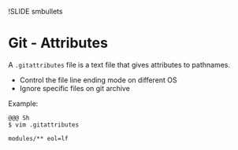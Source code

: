 !SLIDE smbullets
# Git - Attributes

A `.gitattributes` file is a text file that gives attributes to pathnames.

* Control the file line ending mode on different OS
* Ignore specific files on git archive

Example:

    @@@ Sh
    $ vim .gitattributes

    modules/** eol=lf
